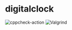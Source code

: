 # digitalclock
![cppcheck-action](https://github.com/99003192/digitalclock/workflows/cppcheck-action/badge.svg)
![Valgrind](https://github.com/99003192/digitalclock/workflows/Valgrind/badge.svg)
